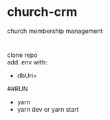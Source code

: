 # church-crm
church membership management 
#  
clone repo  
add .env with:  
- dbUri=
  
##RUN  
- yarn
- yarn dev or yarn start  
